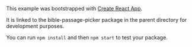 This example was bootstrapped with [Create React App](https://github.com/facebook/create-react-app).

It is linked to the bible-passage-picker package in the parent directory for development purposes.

You can run `npm install` and then `npm start` to test your package.
